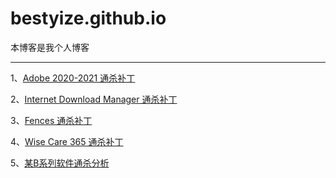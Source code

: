 # bestyize.github.io

本博客是我个人博客

---

1、[Adobe 2020-2021 通杀补丁](adobe/freeadobe)

2、[Internet Download Manager 通杀补丁](software/idm)

3、[Fences 通杀补丁](software/fences)

4、[Wise Care 365 通杀补丁](software/wisecare)

5、[某B系列软件通杀分析](software/jiamisoft)
